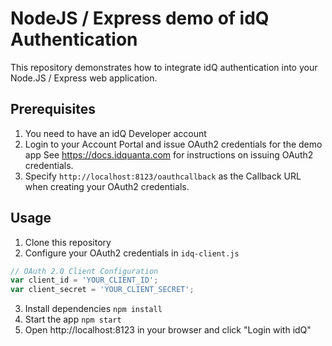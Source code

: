 # NodeJS / Express demo of idQ Authentication

This repository demonstrates how to integrate idQ authentication into your Node.JS / Express web application.

## Prerequisites
1. You need to have an idQ Developer account
2. Login to your Account Portal and issue OAuth2 credentials for the demo app See https://docs.idquanta.com for instructions on issuing OAuth2 credentials.
3. Specify `http://localhost:8123/oauthcallback` as the Callback URL when creating your OAuth2 credentials.

## Usage
1. Clone this repository
2. Configure your OAuth2 credentials in `idq-client.js`
```javascript
// OAuth 2.0 Client Configuration
var client_id = 'YOUR_CLIENT_ID';
var client_secret = 'YOUR_CLIENT_SECRET';
```
3. Install dependencies `npm install`
4. Start the app `npm start`
5. Open http://localhost:8123 in your browser and click "Login with idQ"
